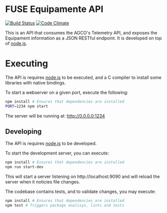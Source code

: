 # FUSE Equipamente API

[![Build Status](https://travis-ci.org/agco-fuse/fuse-equipment-api.svg?branch=master)](https://travis-ci.org/agco-fuse/fuse-equipment-api)
[![Code Climate](https://codeclimate.com/github/agco-fuse/fuse-equipment-api/badges/gpa.svg)](https://codeclimate.com/github/agco-fuse/fuse-equipment-api)

This is an API that consumes the AGCO's Telemetry API, and exposes the Equipament information as a JSON RESTful endpoint.
It is developed on top of [node.js](https://nodejs.org).

# Executing

The API is requires [node.js](https://nodejs.org/) to be executed, and a C compiler to install some libraries with native bindings.

To start a webserver on a given port, execute the following:

```bash
npm install # Ensures that dependencies are installed
PORT=1234 npm start
```

The server will be running at: http://0.0.0.0:1234

## Developing

The API is requires [node.js](https://nodejs.org/) to be developed.

To start the development server, you can execute:

```bash
npm install # Ensures that dependencies are installed
npm run start-dev
```

This will start a server listening on http://localhost:9090 and will reload the
server when it noticies file changes.

The codebase contains tests, and to validate changes, you may execute:

```bash
npm install # Ensures that dependencies are installed
npm test # Triggers package analisys, lints and tests
```
